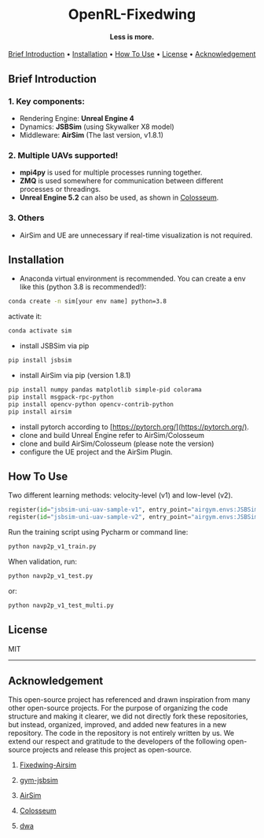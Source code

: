 
<h1 align="center">OpenRL-Fixedwing</h1>


<h4 align="center">Less is more.</h4>

<p align="center">
  <a href="#brief-introduction">Brief Introduction</a> •
  <a href="#installation">Installation</a> •
  <a href="#how-to-use">How To Use</a> •
  <a href="#license">License</a> •
  <a href="#acknowledgement">Acknowledgement</a>
</p>

## Brief Introduction

### 1. Key components:
- Rendering Engine: **Unreal Engine 4**
- Dynamics: **JSBSim** (using Skywalker X8 model)
- Middleware: **AirSim** (The last version, v1.8.1)
### 2. Multiple UAVs supported!
- **mpi4py** is used for multiple processes running together.
- **ZMQ** is used somewhere for communication between different processes or threadings.
- **Unreal Engine 5.2** can also be used, as shown in [Colosseum](https://github.com/CodexLabsLLC/Colosseum/).
### 3. Others
- AirSim and UE are unnecessary if real-time visualization is not required.

## Installation

- Anaconda virtual environment is recommended. You can create a env like this (python 3.8 is recommended!):
```bash
conda create -n sim[your env name] python=3.8
```
activate it:
```bash
conda activate sim
```
- install JSBSim via pip 
```bash
pip install jsbsim
```
- install AirSim via pip (version 1.8.1)
```bash
pip install numpy pandas matplotlib simple-pid colorama
pip install msgpack-rpc-python
pip install opencv-python opencv-contrib-python
pip install airsim
```
- install pytorch according to [https://pytorch.org/](https://pytorch.org/).
- clone and build Unreal Engine refer to AirSim/Colosseum
- clone and build AirSim/Colosseum (please note the version)
- configure the UE project and the AirSim Plugin.

## How To Use
Two different learning methods: velocity-level (v1) and low-level (v2).
```python
register(id="jsbsim-uni-uav-sample-v1", entry_point="airgym.envs:JSBSim3DUniUAVEnv",)     
register(id="jsbsim-uni-uav-sample-v2", entry_point="airgym.envs:JSBSim3DLLCUniUAVEnv",)   
```

Run the training script using Pycharm or command line:
```bash
python navp2p_v1_train.py
```
When validation, run:
```bash
python navp2p_v1_test.py
```
or:
```bash
python navp2p_v1_test_multi.py
```

## License

MIT


---
## Acknowledgement

This open-source project has referenced and drawn inspiration from many other open-source projects. 
For the purpose of organizing the code structure and making it clearer, we did not directly fork these repositories, but instead, organized, improved, and added new features in a new repository. 
The code in the repository is not entirely written by us. We extend our respect and gratitude to the developers of the following open-source projects and release this project as open-source.

1. [Fixedwing-Airsim](https://github.com/AOS55/Fixedwing-Airsim)

2. [gym-jsbsim](https://github.com/Gor-Ren/gym-jsbsim)

3. [AirSim](https://github.com/microsoft/AirSim)

4. [Colosseum](https://github.com/CodexLabsLLC/Colosseum)

5. [dwa](https://github.com/estshorter/dwa)